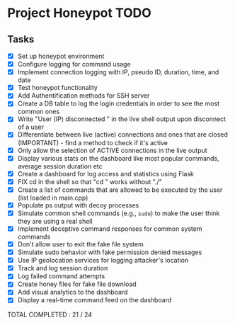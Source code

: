 # Project Honeypot TODO

## Tasks
- [x] Set up honeypot environment 
- [x] Configure logging for command usage 
- [x] Implement connection logging with IP, pseudo ID, duration, time, and date 
- [x] Test honeypot functionality
- [x] Add Authentification methods for SSH server
- [x] Create a DB table to log the login credentials in order to see the most common ones 
- [x] Write "User (IP) disconnected " in the live shell output upon disconnect of a user 
- [x] Differentiate between live (active) connections and ones that are closed (IMPORTANT) - find a method to check if it's active
- [x] Only allow the selection of ACTIVE connections in the live output
- [x] Display various stats on the dashboard like most popular commands, average session duration etc
- [x] Create a dashboard for log access and statistics using Flask
- [x] FIX cd in the shell so that "cd <directory>" works without "./<directory>"
- [x] Create a list of commands that are allowed to be executed by the user (list loaded in main.cpp)
- [x] Populate ps output with decoy processes
- [x] Simulate common shell commands (e.g., `sudo`) to make the user think they are using a real shell
- [x] Implement deceptive command responses for common system commands
- [x] Don't allow user to exit the fake file system
- [x] Simulate sudo behavior with fake permission denied messages
- [x] Use IP geolocation services for logging attacker's location 
- [x] Track and log session duration 
- [x] Log failed command attempts 
- [x] Create honey files for fake file download
- [x] Add visual analytics to the dashboard 
- [x] Display a real-time command feed on the dashboard 

TOTAL COMPLETED : 21 / 24

